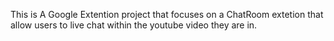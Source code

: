 This is A Google Extention project that focuses on a ChatRoom extetion that allow users to live chat within the youtube video they are in.
